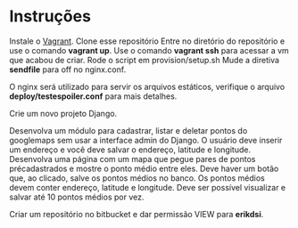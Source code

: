 # Instruções

Instale o [Vagrant](https://www.vagrantup.com/).
Clone esse repositório
Entre no diretório do repositório e use o comando **vagrant up**.
Use o comando **vagrant ssh** para acessar a vm que acabou de criar.
Rode o script em provision/setup.sh
Mude a diretiva **sendfile** para off no nginx.conf.

O nginx será utilizado para servir os arquivos estáticos, verifique o arquivo **deploy/testespoiler.conf** para mais detalhes.

Crie um novo projeto Django.

Desenvolva um módulo para cadastrar, listar e deletar pontos do googlemaps sem usar a interface admin do Django.
O usuário deve inserir um endereço e você deve salvar o endereço, latitude e longitude.
Desenvolva uma página com um mapa que pegue pares de pontos précadastrados e mostre o ponto médio entre eles.
Deve haver um botão que, ao clicado, salve os pontos médios no banco.
Os pontos médios devem conter endereço, latitude e longitude.
Deve ser possível visualizar e salvar até 10 pontos médios por vez.

Criar um repositório no bitbucket e dar permissão VIEW para **erikdsi**.
